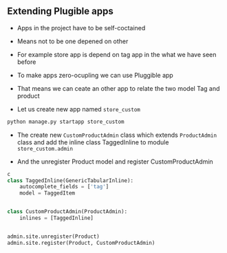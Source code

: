 ## Extending Plugible apps

- Apps in the project have to be self-coctained
- Means not to be one depened on other
- For example store app is depend on tag app in the what we have seen before

- To make apps zero-ocupling we can use Pluggible app
- That means we can ceate an other app to relate the two model Tag and product

- Let us create new app named `store_custom`

```bash
python manage.py startapp store_custom
```

- The create new `CustomProductAdmin` class which extends `ProductAdmin` class and add the inline class TaggedInline to module `store_custom.admin `

- And the unregister Product model and register CustomProductAdmin

```python
c
class TaggedInline(GenericTabularInline):
    autocomplete_fields = ['tag']
    model = TaggedItem


class CustomProductAdmin(ProductAdmin):
    inlines = [TaggedInline]


admin.site.unregister(Product)
admin.site.register(Product, CustomProductAdmin)

```